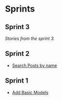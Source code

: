 # Sprints

## Sprint 3
*Stories from the sprint 3.*

## Sprint 2
- [Search Posts by name](https://reckue.github.io/docs/sprints/post/post-search-basic-logic)

## Sprint 1
- [Add Basic Models](/)
